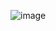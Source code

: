 ![image](https://user-images.githubusercontent.com/77952321/162685199-036f97a4-dd9c-497d-90c3-4f75c3c2f053.png)
